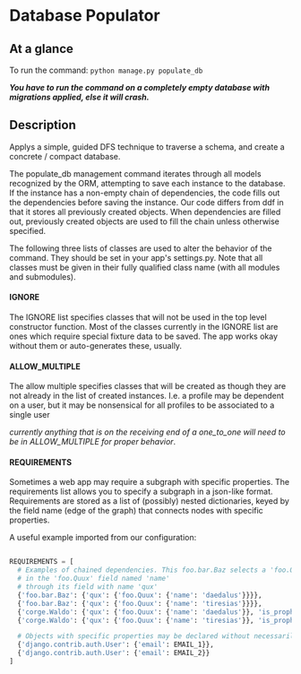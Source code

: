 Database Populator
==================

At a glance
-----------

To run the command: `python manage.py populate_db`

___You have to run the command on a completely empty database with migrations applied, else it will crash.___

Description
-----------

Applys a simple, guided DFS technique to traverse a schema, and create a concrete / compact database.

The populate\_db management command iterates through all models recognized by the ORM,
attempting to save each instance to the database. If the instance has a non-empty
chain of dependencies, the code fills out the dependencies before
saving the instance. Our code differs from ddf in that it stores
all previously created objects. When dependencies are filled out,
previously created objects are used to fill the chain unless otherwise specified.

The following three lists of classes are used to alter the behavior of the command. They should be set in your app's settings.py.
Note that all classes must be given in their fully qualified class name (with all modules and submodules).

#### IGNORE

The IGNORE list specifies
classes that will not be used in the top level constructor function. Most of the classes
currently in the IGNORE list are ones which require special fixture data to be saved.
The app works okay without them or auto-generates these, usually.

#### ALLOW\_MULTIPLE

The allow multiple specifies classes that will be created as though
they are not already in the list of created instances.
I.e. a profile may be dependent on a user, but it may
be nonsensical for all profiles to be associated to
a single user

_currently anything that is on the receiving end of a one\_to\_one will need to be in ALLOW\_MULTIPLE for proper behavior_.

#### REQUIREMENTS

Sometimes a web app may require a subgraph with specific properties. The requirements
list allows you to specify a subgraph in a json-like format. Requirements
are stored as a list of (possibly) nested dictionaries, keyed by the
field name (edge of the graph) that connects nodes with specific properties.

A useful example imported from our configuration:

```python

REQUIREMENTS = [
  # Examples of chained dependencies. This foo.bar.Baz selects a 'foo.Quux' with 'daedalus'
  # in the 'foo.Quux' field named 'name'
  # through its field with name 'qux'
  {'foo.bar.Baz': {'qux': {'foo.Quux': {'name': 'daedalus'}}}},
  {'foo.bar.Baz': {'qux': {'foo.Quux': {'name': 'tiresias'}}}},
  {'corge.Waldo': {'qux': {'foo.Quux': {'name': 'daedalus'}}, 'is_prophet': False}},
  {'corge.Waldo': {'qux': {'foo.Quux': {'name': 'tiresias'}}, 'is_prophet': True}},

  # Objects with specific properties may be declared without necessarily chaining
  {'django.contrib.auth.User': {'email': EMAIL_1}},
  {'django.contrib.auth.User': {'email': EMAIL_2}}
]

```
